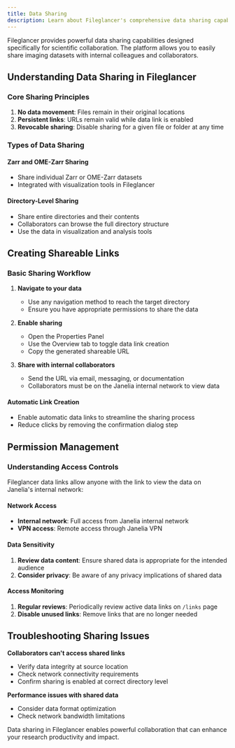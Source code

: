 ```yaml
---
title: Data Sharing
description: Learn about Fileglancer's comprehensive data sharing capabilities.
---
```


Fileglancer provides powerful data sharing capabilities designed specifically for scientific collaboration. The platform allows you to easily share imaging datasets with internal colleagues and collaborators.

## Understanding Data Sharing in Fileglancer

### Core Sharing Principles

1. **No data movement**: Files remain in their original locations
2. **Persistent links**: URLs remain valid while data link is enabled
3. **Revocable sharing**: Disable sharing for a given file or folder at any time

### Types of Data Sharing

#### Zarr and OME-Zarr Sharing
- Share individual Zarr or OME-Zarr datasets
- Integrated with visualization tools in Fileglancer

#### Directory-Level Sharing
- Share entire directories and their contents
- Collaborators can browse the full directory structure
- Use the data in visualization and analysis tools

## Creating Shareable Links

### Basic Sharing Workflow

1. **Navigate to your data**
   - Use any navigation method to reach the target directory
   - Ensure you have appropriate permissions to share the data

2. **Enable sharing**
   - Open the Properties Panel
   - Use the Overview tab to toggle data link creation
   - Copy the generated shareable URL

3. **Share with internal collaborators**
   - Send the URL via email, messaging, or documentation
   - Collaborators must be on the Janelia internal network to view data

#### Automatic Link Creation
- Enable automatic data links to streamline the sharing process
- Reduce clicks by removing the confirmation dialog step

## Permission Management

### Understanding Access Controls

Fileglancer data links allow anyone with the link to view the data on Janelia's internal network:

#### Network Access
- **Internal network**: Full access from Janelia internal network
- **VPN access**: Remote access through Janelia VPN

#### Data Sensitivity
1. **Review data content**: Ensure shared data is appropriate for the intended audience
2. **Consider privacy**: Be aware of any privacy implications of shared data

#### Access Monitoring
1. **Regular reviews**: Periodically review active data links on `/links` page
2. **Disable unused links**: Remove links that are no longer needed

## Troubleshooting Sharing Issues

**Collaborators can't access shared links**
- Verify data integrity at source location
- Check network connectivity requirements
- Confirm sharing is enabled at correct directory level

**Performance issues with shared data**
- Consider data format optimization
- Check network bandwidth limitations

Data sharing in Fileglancer enables powerful collaboration that can enhance your research productivity and impact.